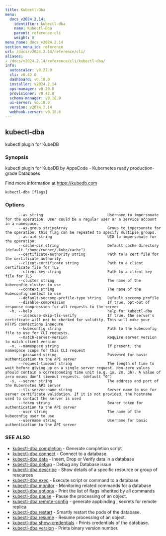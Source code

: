 ```yaml
---
title: Kubectl-Dba
menu:
  docs_v2024.2.14:
    identifier: kubectl-dba
    name: Kubectl-Dba
    parent: reference-cli
    weight: 0
menu_name: docs_v2024.2.14
section_menu_id: reference
url: /docs/v2024.2.14/reference/cli/
aliases:
- /docs/v2024.2.14/reference/cli/kubectl-dba/
info:
  autoscaler: v0.27.0
  cli: v0.42.0
  dashboard: v0.18.0
  installer: v2024.2.14
  ops-manager: v0.29.0
  provisioner: v0.42.0
  schema-manager: v0.18.0
  ui-server: v0.18.0
  version: v2024.2.14
  webhook-server: v0.18.0
---
```


## kubectl-dba

kubectl plugin for KubeDB

### Synopsis

kubectl plugin for KubeDB by AppsCode - Kubernetes ready production-grade Databases

 Find more information at https://kubedb.com

```
kubectl-dba [flags]
```

### Options

```
      --as string                             Username to impersonate for the operation. User could be a regular user or a service account in a namespace.
      --as-group stringArray                  Group to impersonate for the operation, this flag can be repeated to specify multiple groups.
      --as-uid string                         UID to impersonate for the operation.
      --cache-dir string                      Default cache directory (default "/home/runner/.kube/cache")
      --certificate-authority string          Path to a cert file for the certificate authority
      --client-certificate string             Path to a client certificate file for TLS
      --client-key string                     Path to a client key file for TLS
      --cluster string                        The name of the kubeconfig cluster to use
      --context string                        The name of the kubeconfig context to use
      --default-seccomp-profile-type string   Default seccomp profile
      --disable-compression                   If true, opt-out of response compression for all requests to the server
  -h, --help                                  help for kubectl-dba
      --insecure-skip-tls-verify              If true, the server's certificate will not be checked for validity. This will make your HTTPS connections insecure
      --kubeconfig string                     Path to the kubeconfig file to use for CLI requests.
      --match-server-version                  Require server version to match client version
  -n, --namespace string                      If present, the namespace scope for this CLI request
      --password string                       Password for basic authentication to the API server
      --request-timeout string                The length of time to wait before giving up on a single server request. Non-zero values should contain a corresponding time unit (e.g. 1s, 2m, 3h). A value of zero means don't timeout requests. (default "0")
  -s, --server string                         The address and port of the Kubernetes API server
      --tls-server-name string                Server name to use for server certificate validation. If it is not provided, the hostname used to contact the server is used
      --token string                          Bearer token for authentication to the API server
      --user string                           The name of the kubeconfig user to use
      --username string                       Username for basic authentication to the API server
```

### SEE ALSO

* [kubectl-dba completion](/docs/v2024.2.14/reference/cli/kubectl-dba_completion)	 - Generate completion script
* [kubectl-dba connect](/docs/v2024.2.14/reference/cli/kubectl-dba_connect)	 - Connect to a database.
* [kubectl-dba data](/docs/v2024.2.14/reference/cli/kubectl-dba_data)	 - Insert, Drop or Verify data in a database
* [kubectl-dba debug](/docs/v2024.2.14/reference/cli/kubectl-dba_debug)	 - Debug any Database issue
* [kubectl-dba describe](/docs/v2024.2.14/reference/cli/kubectl-dba_describe)	 - Show details of a specific resource or group of resources
* [kubectl-dba exec](/docs/v2024.2.14/reference/cli/kubectl-dba_exec)	 - Execute script or command to a database.
* [kubectl-dba monitor](/docs/v2024.2.14/reference/cli/kubectl-dba_monitor)	 - Monitoring related commands for a database
* [kubectl-dba options](/docs/v2024.2.14/reference/cli/kubectl-dba_options)	 - Print the list of flags inherited by all commands
* [kubectl-dba pause](/docs/v2024.2.14/reference/cli/kubectl-dba_pause)	 - Pause the processing of an object.
* [kubectl-dba remote-config](/docs/v2024.2.14/reference/cli/kubectl-dba_remote-config)	 - generate appbinding , secrets for remote replica
* [kubectl-dba restart](/docs/v2024.2.14/reference/cli/kubectl-dba_restart)	 - Smartly restart the pods of the database.
* [kubectl-dba resume](/docs/v2024.2.14/reference/cli/kubectl-dba_resume)	 - Resume processing of an object.
* [kubectl-dba show-credentials](/docs/v2024.2.14/reference/cli/kubectl-dba_show-credentials)	 - Prints credentials of the database.
* [kubectl-dba version](/docs/v2024.2.14/reference/cli/kubectl-dba_version)	 - Prints binary version number.

